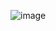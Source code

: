 ![image](https://user-images.githubusercontent.com/43013718/160238577-52be2869-8091-4707-a0f2-22e8778298e8.png)
